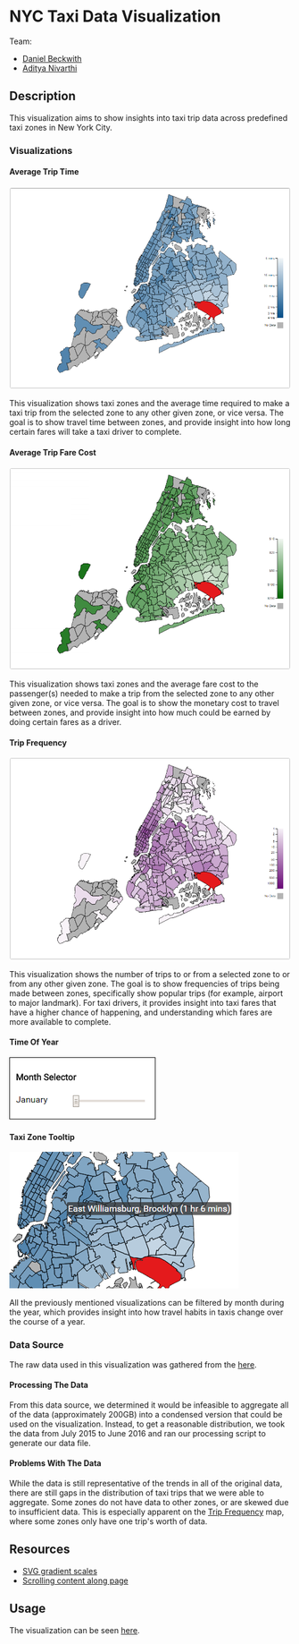 NYC Taxi Data Visualization
===================================

Team:
* [Daniel Beckwith](https://github.com/dbeckwith)
* [Aditya Nivarthi](https://github.com/SIZMW)

## Description
This visualization aims to show insights into taxi trip data across predefined taxi zones in New York City.

### Visualizations
#### Average Trip Time

![Average Time](img/avg-time.png)

This visualization shows taxi zones and the average time required to make a taxi trip from the selected zone to any other given zone, or vice versa. The goal is to show travel time between zones, and provide insight into how long certain fares will take a taxi driver to complete.

#### Average Trip Fare Cost
![Average Fare](img/avg-fare.png)

This visualization shows taxi zones and the average fare cost to the passenger(s) needed to make a trip from the selected zone to any other given zone, or vice versa. The goal is to show the monetary cost to travel between zones, and provide insight into how much could be earned by doing certain fares as a driver.

#### Trip Frequency
![Trip Frequency](img/trip-freq.png)

This visualization shows the number of trips to or from a selected zone to or from any other given zone. The goal is to show frequencies of trips being made between zones, specifically show popular trips (for example, airport to major landmark). For taxi drivers, it provides insight into taxi fares that have a higher chance of happening, and understanding which fares are more available to complete.

#### Time Of Year
![Month Selector](img/month-selector.png)

#### Taxi Zone Tooltip
![Taxi Zone Tooltip](img/tooltip.png)

All the previously mentioned visualizations can be filtered by month during the year, which provides insight into how travel habits in taxis change over the course of a year.

### Data Source
The raw data used in this visualization was gathered from the [here](http://www.nyc.gov/html/tlc/html/about/trip_record_data.shtml).

#### Processing The Data
From this data source, we determined it would be infeasible to aggregate all of the data (approximately 200GB) into a condensed version that could be used on the visualization. Instead, to get a reasonable distribution, we took the data from July 2015 to June 2016 and ran our processing script to generate our data file.

#### Problems With The Data
While the data is still representative of the trends in all of the original data, there are still gaps in the distribution of taxi trips that we were able to aggregate. Some zones do not have data to other zones, or are skewed due to insufficient data. This is especially apparent on the [Trip Frequency](https://github.com/SIZMW/nyc-taxi-vis#trip-frequency) map, where some zones only have one trip's worth of data.

## Resources
* [SVG gradient scales](http://www.visualcinnamon.com/2016/05/smooth-color-legend-d3-svg-gradient.html)
* [Scrolling content along page](http://stackoverflow.com/questions/2177983/how-to-make-div-follow-scrolling-smoothly-with-jquery)

## Usage
The visualization can be seen [here](https://sizmw.github.io/nyc-taxi-vis/).
